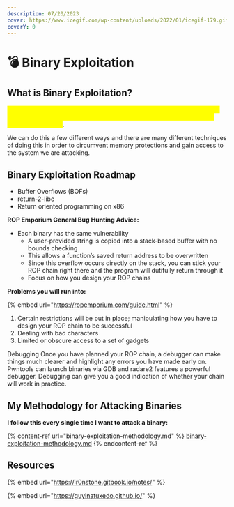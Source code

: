 ```yaml
---
description: 07/20/2023
cover: https://www.icegif.com/wp-content/uploads/2022/01/icegif-179.gif
coverY: 0
---
```


# 💣 Binary Exploitation

## What is Binary Exploitation?

<mark style="color:yellow;">Binary exploitation is the act of performing static and dynamic analysis on binaries (programs) and searching for vulnerabilities within them to gain access to a system</mark>.

We can do this a few different ways and there are many different techniques of doing this in order to circumvent memory protections and gain access to the system we are attacking.

## Binary Exploitation Roadmap

* Buffer Overflows (BOFs)
* return-2-libc
* Return oriented programming on x86

**ROP Emporium General Bug Hunting Advice:**

* Each binary has the same vulnerability
  * A user-provided string is copied into a stack-based buffer with no bounds checking
  * This allows a function’s saved return address to be overwritten
  * Since this overflow occurs directly on the stack, you can stick your ROP chain right there and the program will dutifully return through it
  * Focus on how you design your ROP chains

**Problems you will run into:**&#x20;

{% embed url="https://ropemporium.com/guide.html" %}

1. Certain restrictions will be put in place; manipulating how you have to design your ROP chain to be successful
2. Dealing with bad characters
3. Limited or obscure access to a set of gadgets

Debugging Once you have planned your ROP chain, a debugger can make things much clearer and highlight any errors you have made early on. Pwntools can launch binaries via GDB and radare2 features a powerful debugger. Debugging can give you a good indication of whether your chain will work in practice.

## My Methodology for Attacking Binaries

**I follow this every single time I want to attack a binary:**

{% content-ref url="binary-exploitation-methodology.md" %}
[binary-exploitation-methodology.md](binary-exploitation-methodology.md)
{% endcontent-ref %}

## Resources

{% embed url="https://ir0nstone.gitbook.io/notes/" %}

{% embed url="https://guyinatuxedo.github.io/" %}
